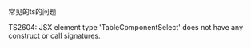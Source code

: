 
常见的ts的问题

TS2604: JSX element type 'TableComponentSelect' does not have any construct or call signatures.

